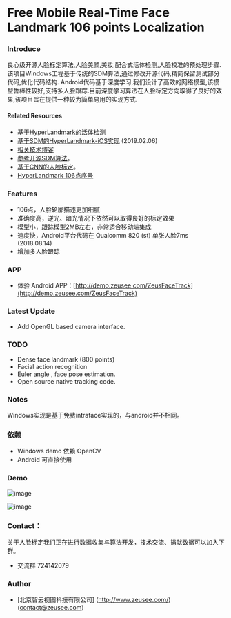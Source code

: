 #  Free Mobile Real-Time Face Landmark 106 points Localization

### Introduce
良心级开源人脸标定算法,人脸美颜,美妆,配合式活体检测,人脸校准的预处理步骤.该项目Windows工程基于传统的SDM算法,通过修改开源代码,精简保留测试部分代码,优化代码结构.
Android代码基于深度学习,我们设计了高效的网络模型,该模型鲁棒性较好,支持多人脸跟踪.目前深度学习算法在人脸标定方向取得了良好的效果,该项目旨在提供一种较为简单易用的实现方式.


#### Related Resources
+ [基于HyperLandmark的活体检测](https://xiangzi.site/2019/04/19/iOS/%E6%B4%BB%E4%BD%93%E8%AF%86%E5%88%AB/)
+ [基于SDM的HyperLandmark-iOS实现](https://github.com/elhoangvu/HyperLandmark-iOS) (2019.02.06)
+ [相关技术博客](https://blog.csdn.net/lsy17096535/article/details/81116221)
+ [参考开源SDM算法](https://github.com/chengzhengxin/sdm)。
+ [基于CNN的人脸标定](https://github.com/lsy17096535/face-landmark)。
+ [HyperLandmark 106点序号](https://github.com/zeusees/HyperLandmark/blob/master/images/landmark_order.png)

### Features

+ 106点，人脸轮廓描述更加细腻
+ 准确度高，逆光、暗光情况下依然可以取得良好的标定效果
+ 模型小，跟踪模型2MB左右，非常适合移动端集成
+ 速度快，Android平台代码在 Qualcomm 820 (st) 单张人脸7ms (2018.08.14)
+ 增加多人脸跟踪

### APP

- 体验 Android APP：[http://demo.zeusee.com/ZeusFaceTrack](http://demo.zeusee.com/ZeusFaceTrack)

### Latest Update

+ Add OpenGL based camera interface.

### TODO

+ Dense face landmark (800 points)
+ Facial action recognition
+ Euler angle , face pose estimation. 
+ Open source native tracking code.

### Notes

Windows实现是基于免费intraface实现的，与android并不相同。

###  依赖

+ Windows demo 依赖 OpenCV
+ Android 可直接使用


### Demo

![image](./resource/demo.gif)

![image](./resource/demo2.gif)

### Contact：

关于人脸标定我们正在进行数据收集与算法开发，技术交流、捐献数据可以加入下群。
+ 交流群 724142079

### Author

- [北京智云视图科技有限公司] (http://www.zeusee.com/)(contact@zeusee.com)






